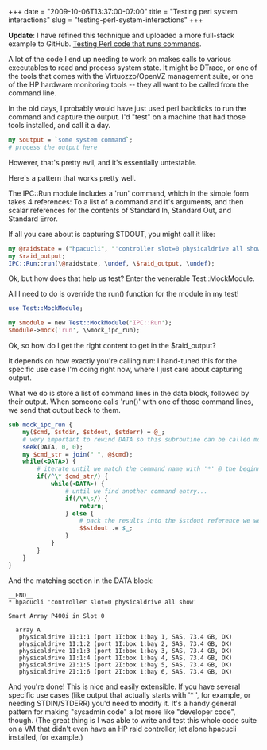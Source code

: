 +++
date = "2009-10-06T13:37:00-07:00"
title = "Testing perl system interactions"
slug = "testing-perl-system-interactions"
+++



**Update**: I have refined this technique and uploaded a more full-stack example to GitHub. [Testing Perl code that runs commands](/2010/09/testing-perl-code-that-runs-commands/).

A lot of the code I end up needing to work on makes calls to various executables to read and process system state. It might be DTrace, or one of the tools that comes with the Virtuozzo/OpenVZ management suite, or one of the HP hardware monitoring tools -- they all want to be called from the command line.

In the old days, I probably would have just used perl backticks to run the command and capture the output. I'd "test" on a machine that had those tools installed, and call it a day.

``` perl
my $output = `some system command`;
# process the output here
```

However, that's pretty evil, and it's essentially untestable.

Here's a pattern that works pretty well.

The IPC::Run module includes a 'run' command, which in the simple form takes 4 references: To a list of a command and it's arguments, and then scalar references for the contents of Standard In, Standard Out, and Standard Error.

If all you care about is capturing STDOUT, you might call it like:

``` perl
my @raidstate = ("hpacucli", "'controller slot=0 physicaldrive all show'")
my $raid_output;
IPC::Run::run(\@raidstate, \undef, \$raid_output, \undef);
```

Ok, but how does that help us test?
Enter the venerable Test::MockModule.

All I need to do is override the run() function for the module in my test!

``` perl
use Test::MockModule;

my $module = new Test::MockModule('IPC::Run');
$module->mock('run', \&mock_ipc_run);
```

Ok, so how do I get the right content to get in the $raid_output?

It depends on how exactly you're calling run: I hand-tuned this for the specific use case I'm doing right now, where I just care about capturing output.

What we do is store a list of command lines in the data block, followed by their output. When someone calls 'run()' with one of those command lines, we send that output back to them.
 
``` perl
sub mock_ipc_run {
    my($cmd, $stdin, $stdout, $stderr) = @_;
    # very important to rewind DATA so this subroutine can be called more than once
    seek(DATA, 0, 0);
    my $cmd_str = join(" ", @$cmd);
    while(<DATA>) {
        # iterate until we match the command name with '*' @ the beginning
        if(/^\* $cmd_str/) {
            while(<DATA>) {
                # until we find another command entry...
                if(/\*\s/) {
                    return;
                } else {
                    # pack the results into the $stdout reference we were given
                    $$stdout .= $_;
                }
            }
        }
    }
}
```

And the matching section in the DATA block:

```
__END__
* hpacucli 'controller slot=0 physicaldrive all show'

Smart Array P400i in Slot 0

  array A
   physicaldrive 1I:1:1 (port 1I:box 1:bay 1, SAS, 73.4 GB, OK)
   physicaldrive 1I:1:2 (port 1I:box 1:bay 2, SAS, 73.4 GB, OK)
   physicaldrive 1I:1:3 (port 1I:box 1:bay 3, SAS, 73.4 GB, OK)
   physicaldrive 1I:1:4 (port 1I:box 1:bay 4, SAS, 73.4 GB, OK)
   physicaldrive 2I:1:5 (port 2I:box 1:bay 5, SAS, 73.4 GB, OK)
   physicaldrive 2I:1:6 (port 2I:box 1:bay 6, SAS, 73.4 GB, OK)
```

And you're done! This is nice and easily extensible. If you have several specific use cases (like output that actually starts with '* ', for example, or needing STDIN/STDERR) you'd need to modify it. It's a handy general pattern for making "sysadmin code" a lot more like "developer code", though. (The great thing is I was able to write and test this whole code suite on a VM that didn't even have an HP raid controller, let alone hpacucli installed, for example.)
